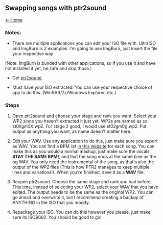 ## Swapping songs with ptr2sound

[← Home](https://ptrguide.github.io)

### Notes:

- There are multiple applications you can edit your ISO file with. UltraISO and ImgBurn is 2 examples. I'm going to use ImgBurn, just insert the file your respective way

(Note: ImgBurn is bunded with other applications, so if you use it and have not installed it yet, be safe and skip those.)

- Get [ptr2sound](./zip/ptr2sound1.3beta.zip).

- Must have your ISO extracted. You can use your respective choice of app to do this. (WinRAR/7z/Windows Explorer, etc.)

### Steps

1. Open ptr2sound and choose your stage and rank you want. Select your WP2 since you haven't extracted it just yet. WP2s are named as so: st0Xgm0X.wp2. For stage 2 good, I would use st02gm0g.wp2. Put output as anything you want, as name doesn't matter here.

2. Edit your WAV. Use any application to do this, just make sure you export as WAV. You can find a BPM list [in this website](https://ptrguide.github.io/bpmlist.md) for each song. You can make this as you would a normal mashup, just make sure the vocals **STAY THE SAME BPM!**, and that the song ends at the same time as the og WAV. You only need the instrumental of the song, as that's also the output of the WP2 files (This is how PTR2 manages to keep multiple lines and variations!).  When you're finished, save it as a **WAV** file.

3. Reopen ptr2sound. Choose the same stage and rank you had before. This time, instead of selecting your WP2, select your WAV that you have edited. The output needs to be the same as the original WP2. You can go ahead and overwrite it, but I recommend creating a backup of ANYTHING in the ISO that you modify.

4. Repackage your ISO. You can do this however you please, just make sure its ISO9660. You should be good to go!